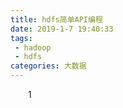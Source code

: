 ```yaml
---
title: hdfs简单API编程
date: 2019-1-7 19:40:33
tags:
 - hadoop
 - hdfs
categories: 大数据
---
```


&emsp;&emsp;1

